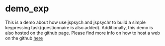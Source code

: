 # demo_exp

This is a demo about how use jspsych and jspsychr to build a simple keypressing task(questionnaire is also added). Additionally, this demo is also hosted on the github page. Please find more info on how to host a web on the github [here](https://pages.github.com/)